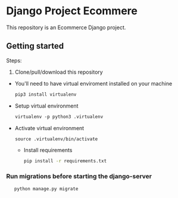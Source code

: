 # Django Project Ecommere

This repository is an Ecommerce Django project.


## Getting started

Steps:

1. Clone/pull/download this repository
- You'll need to have virtual enviroment installed on your machine  

    ```python
  pip3 install virtualenv
  
    ```


- Setup virtual environment

    ```markdown
    virtualenv -p python3 .virtualenv
    
    ```

    

- Activate virtual environment

    ```markdown
    source .virtualenv/bin/activate
    
    ```

    
    

   - Install requirements
    
        ```bash
        pip install -r requirements.txt
        ```



### Run migrations before starting the django-server

```python
   python manage.py migrate
```

